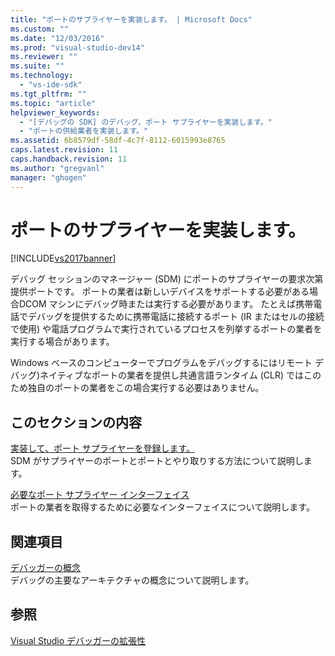 ```yaml
---
title: "ポートのサプライヤーを実装します。 | Microsoft Docs"
ms.custom: ""
ms.date: "12/03/2016"
ms.prod: "visual-studio-dev14"
ms.reviewer: ""
ms.suite: ""
ms.technology: 
  - "vs-ide-sdk"
ms.tgt_pltfrm: ""
ms.topic: "article"
helpviewer_keywords: 
  - "[デバッグの SDK] のデバッグ、ポート サプライヤーを実装します。"
  - "ポートの供給業者を実装します。"
ms.assetid: 6b8579df-58df-4c7f-8112-6015993e8765
caps.latest.revision: 11
caps.handback.revision: 11
ms.author: "gregvanl"
manager: "ghogen"
---
```

# ポートのサプライヤーを実装します。
[!INCLUDE[vs2017banner](../../code-quality/includes/vs2017banner.md)]

デバッグ セッションのマネージャー \(SDM\) にポートのサプライヤーの要求次第提供ポートです。  ポートの業者は新しいデバイスをサポートする必要がある場合DCOM マシンにデバッグ時または実行する必要があります。  たとえば携帯電話でデバッグを提供するために携帯電話に接続するポート \(IR またはセルの接続で使用\) や電話プログラムで実行されているプロセスを列挙するポートの業者を実行する場合があります。  
  
 Windows ベースのコンピューターでプログラムをデバッグするにはリモート デバッグ\)ネイティブなポートの業者を提供し共通言語ランタイム \(CLR\) ではこのため独自のポートの業者をこの場合実行する必要はありません。  
  
## このセクションの内容  
 [実装して、ポート サプライヤーを登録します。](../../extensibility/debugger/implementing-and-registering-a-port-supplier.md)  
 SDM がサプライヤーのポートとポートとやり取りする方法について説明します。  
  
 [必要なポート サプライヤー インターフェイス](../../extensibility/debugger/required-port-supplier-interfaces.md)  
 ポートの業者を取得するために必要なインターフェイスについて説明します。  
  
## 関連項目  
 [デバッガーの概念](../../extensibility/debugger/debugger-concepts.md)  
 デバッグの主要なアーキテクチャの概念について説明します。  
  
## 参照  
 [Visual Studio デバッガーの拡張性](../../extensibility/debugger/visual-studio-debugger-extensibility.md)